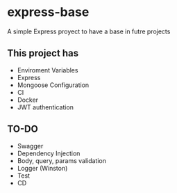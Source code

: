 # express-base

A simple Express proyect to have a base in futre projects
## This project has

- Enviroment Variables
- Express
- Mongoose Configuration
- CI
- Docker
- JWT authentication


## TO-DO 

- Swagger
- Dependency Injection
- Body, query, params validation
- Logger (Winston)
- Test
- CD